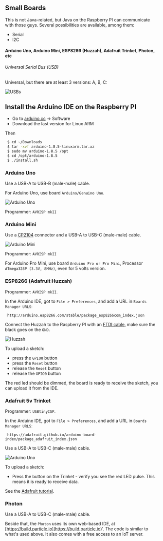 ## Small Boards
This is not Java-related, but Java on the Raspberry PI can communicate with those guys.
Several possibilities are available, among them:
- Serial
- I2C

#### Arduino Uno, Arduino Mini, ESP8266 (Huzzah), Adafruit Trinket, Photon, etc

###### Universal Serial Bus (USB)
Universal, but there are at least 3 versions: A, B, C:

![USBs](./img/usbs.png)

## Install the Arduino IDE on the Raspberry PI
- Go to [arduino.cc](https://www.arduino.cc/) -> Software
- Download the last version for Linux ARM

Then

```bash
 $ cd ~/Downloads
 $ tar -xvf arduino-1.8.5-linuxarm.tar.xz
 $ sudo mv arduino-1.8.5 /opt
 $ cd /opt/arduino-1.8.5
 $ ./install.sh
```

### Arduino Uno
Use a USB-A to USB-B (male-male) cable.

For Arduino Uno, use board `Arduino/Genuino Uno`.

![Arduino Uno](./img/Arduino.Uno.png)

Programmer: `AVRISP mkII`

### Arduino Mini
Use a [CP2104](https://www.adafruit.com/product/3309) connector and a USB-A to USB-C (male-male) cable.

![Arduino Mini](./img/Arduino.Mini.png)

Programmer: `AVRISP mkII`

For Arduino Pro Mini, use board `Arduino Pro or Pro Mini`, Processor `ATmega328P (3.3V, 8MHz)`, even for 5 volts version.

### ESP8266 (Adafruit Huzzah)
Programmer: `AVRISP mkII`.

In the Arduino IDE, got to `File > Preferences`, and add a URL in `Boards Manager URLS`:
```
 http://arduino.esp8266.com/stable/package_esp8266com_index.json
```
Connect the Huzzah to the Raspberry PI with an [FTDI cable](https://www.adafruit.com/product/70), make sure the black goes on the `GND`.

![Huzzah](./img/Huzzah.png)

To upload a sketch:
- press the `GPIO0` button
- press the `Reset` button
- release the `Reset` button
- release the `GPIO0` button

The red led should be dimmed, the board is ready to receive the sketch, you can upload it from the IDE.


### Adafruit 5v Trinket
Programmer: `USBtinyISP`.

In the Arduino IDE, got to `File > Preferences`, and add a URL in `Boards Manager URLS`:
```
 https://adafruit.github.io/arduino-board-index/package_adafruit_index.json
```
Use a USB-A to USB-C (male-male) cable.

![Arduino Uno](./img/Trinket.png)

To upload a sketch:
- Press the button on the Trinket - verify you see the red LED pulse. This means it is ready to receive data.

See the [Adafruit tutorial](https://learn.adafruit.com/introducing-trinket?view=all).

### Photon
Use a USB-A to USB-C (male-male) cable.

Beside that, the `Photon` uses its own web-based IDE, at [https://build.particle.io](https://build.particle.io)'.
The code is similar to what's used above. It also comes with a free access to an IoT server.
